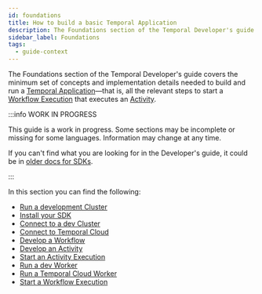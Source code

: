 ```yaml
---
id: foundations
title: How to build a basic Temporal Application
description: The Foundations section of the Temporal Developer's guide covers the minimum set of concepts and implementation details needed to build and run a Temporal Application—that is, all the relevant steps to start a Workflow Execution that executes an Activity.
sidebar_label: Foundations
tags:
  - guide-context
---
```


The Foundations section of the Temporal Developer's guide covers the minimum set of concepts and implementation details needed to build and run a [Temporal Application](/concepts/what-is-a-temporal-application)—that is, all the relevant steps to start a [Workflow Execution](#develop-workflows) that executes an [Activity](#develop-activities).

:::info WORK IN PROGRESS

This guide is a work in progress.
Some sections may be incomplete or missing for some languages.
Information may change at any time.

If you can't find what you are looking for in the Developer's guide, it could be in [older docs for SDKs](https://legacy-documentation-sdks.temporal.io/).

:::

In this section you can find the following:

- [Run a development Cluster](/clusters/quick-install)
- [Install your SDK](/app-dev-context/add-sdk)
- [Connect to a dev Cluster](/app-dev-context/connect-to-a-dev-cluster)
- [Connect to Temporal Cloud](/app-dev-context/connect-to-temporal-cloud)
- [Develop a Workflow](/app-dev-context/developing-workflows)
- [Develop an Activity](/app-dev-context/developing-activities)
- [Start an Activity Execution](/app-dev-context/spawning-activities)
- [Run a dev Worker](/app-dev-context/run-a-dev-worker)
- [Run a Temporal Cloud Worker](/app-dev-context/run-a-dev-worker)
- [Start a Workflow Execution](/app-dev-context/spawning-workflows)
